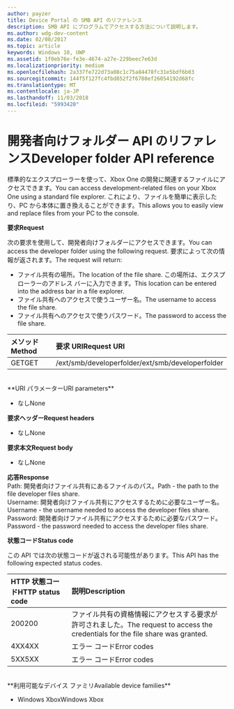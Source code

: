 ```yaml
---
author: payzer
title: Device Portal の SMB API のリファレンス
description: SMB API にプログラムでアクセスする方法について説明します。
ms.author: wdg-dev-content
ms.date: 02/08/2017
ms.topic: article
keywords: Windows 10, UWP
ms.assetid: 1f0eb76e-fe3e-4674-a27e-229beec7e63d
ms.localizationpriority: medium
ms.openlocfilehash: 2a337fe722d73a08c1c75a84478fc31e5bdf6b03
ms.sourcegitcommit: 144f5f127fc4fbd852f2f6780ef26054192d68fc
ms.translationtype: MT
ms.contentlocale: ja-JP
ms.lasthandoff: 11/03/2018
ms.locfileid: "5993420"
---
```

# <a name="developer-folder-api-reference"></a><span data-ttu-id="d2389-104">開発者向けフォルダー API のリファレンス</span><span class="sxs-lookup"><span data-stu-id="d2389-104">Developer folder API reference</span></span>   
<span data-ttu-id="d2389-105">標準的なエクスプローラーを使って、Xbox One の開発に関連するファイルにアクセスできます。</span><span class="sxs-lookup"><span data-stu-id="d2389-105">You can access development-related files on your Xbox One using a standard file explorer.</span></span> <span data-ttu-id="d2389-106">これにより、ファイルを簡単に表示したり、PC から本体に置き換えることができます。</span><span class="sxs-lookup"><span data-stu-id="d2389-106">This allows you to easily view and replace files from your PC to the console.</span></span>

**<span data-ttu-id="d2389-107">要求</span><span class="sxs-lookup"><span data-stu-id="d2389-107">Request</span></span>**

<span data-ttu-id="d2389-108">次の要求を使用して、開発者向けフォルダーにアクセスできます。</span><span class="sxs-lookup"><span data-stu-id="d2389-108">You can access the developer folder using the following request.</span></span> <span data-ttu-id="d2389-109">要求によって次の情報が返されます。</span><span class="sxs-lookup"><span data-stu-id="d2389-109">The request will return:</span></span>    
* <span data-ttu-id="d2389-110">ファイル共有の場所。</span><span class="sxs-lookup"><span data-stu-id="d2389-110">The location of the file share.</span></span> <span data-ttu-id="d2389-111">この場所は、エクスプローラーのアドレス バーに入力できます。</span><span class="sxs-lookup"><span data-stu-id="d2389-111">This location can be entered into the address bar in a file explorer.</span></span>
* <span data-ttu-id="d2389-112">ファイル共有へのアクセスで使うユーザー名。</span><span class="sxs-lookup"><span data-stu-id="d2389-112">The username to access the file share.</span></span>
* <span data-ttu-id="d2389-113">ファイル共有へのアクセスで使うパスワード。</span><span class="sxs-lookup"><span data-stu-id="d2389-113">The password to access the file share.</span></span>

<span data-ttu-id="d2389-114">メソッド</span><span class="sxs-lookup"><span data-stu-id="d2389-114">Method</span></span>      | <span data-ttu-id="d2389-115">要求 URI</span><span class="sxs-lookup"><span data-stu-id="d2389-115">Request URI</span></span>
:------     | :-----
<span data-ttu-id="d2389-116">GET</span><span class="sxs-lookup"><span data-stu-id="d2389-116">GET</span></span> | <span data-ttu-id="d2389-117">/ext/smb/developerfolder</span><span class="sxs-lookup"><span data-stu-id="d2389-117">/ext/smb/developerfolder</span></span>
<br />
**<span data-ttu-id="d2389-118">URI パラメーター</span><span class="sxs-lookup"><span data-stu-id="d2389-118">URI parameters</span></span>**

- <span data-ttu-id="d2389-119">なし</span><span class="sxs-lookup"><span data-stu-id="d2389-119">None</span></span>

**<span data-ttu-id="d2389-120">要求ヘッダー</span><span class="sxs-lookup"><span data-stu-id="d2389-120">Request headers</span></span>**

- <span data-ttu-id="d2389-121">なし</span><span class="sxs-lookup"><span data-stu-id="d2389-121">None</span></span>

**<span data-ttu-id="d2389-122">要求本文</span><span class="sxs-lookup"><span data-stu-id="d2389-122">Request body</span></span>**

- <span data-ttu-id="d2389-123">なし</span><span class="sxs-lookup"><span data-stu-id="d2389-123">None</span></span>

**<span data-ttu-id="d2389-124">応答</span><span class="sxs-lookup"><span data-stu-id="d2389-124">Response</span></span>**   
<span data-ttu-id="d2389-125">Path: 開発者向けファイル共有にあるファイルのパス。</span><span class="sxs-lookup"><span data-stu-id="d2389-125">Path - the path to the file developer files share.</span></span>   
<span data-ttu-id="d2389-126">Username: 開発者向けファイル共有にアクセスするために必要なユーザー名。</span><span class="sxs-lookup"><span data-stu-id="d2389-126">Username - the username needed to access the developer files share.</span></span>   
<span data-ttu-id="d2389-127">Password: 開発者向けファイル共有にアクセスするために必要なパスワード。</span><span class="sxs-lookup"><span data-stu-id="d2389-127">Password - the password needed to access the developer files share.</span></span>   

**<span data-ttu-id="d2389-128">状態コード</span><span class="sxs-lookup"><span data-stu-id="d2389-128">Status code</span></span>**

<span data-ttu-id="d2389-129">この API では次の状態コードが返される可能性があります。</span><span class="sxs-lookup"><span data-stu-id="d2389-129">This API has the following expected status codes.</span></span>

<span data-ttu-id="d2389-130">HTTP 状態コード</span><span class="sxs-lookup"><span data-stu-id="d2389-130">HTTP status code</span></span>      | <span data-ttu-id="d2389-131">説明</span><span class="sxs-lookup"><span data-stu-id="d2389-131">Description</span></span>
:------     | :-----
<span data-ttu-id="d2389-132">200</span><span class="sxs-lookup"><span data-stu-id="d2389-132">200</span></span> | <span data-ttu-id="d2389-133">ファイル共有の資格情報にアクセスする要求が許可されました。</span><span class="sxs-lookup"><span data-stu-id="d2389-133">The request to access the credentials for the file share was granted.</span></span>
<span data-ttu-id="d2389-134">4XX</span><span class="sxs-lookup"><span data-stu-id="d2389-134">4XX</span></span> | <span data-ttu-id="d2389-135">エラー コード</span><span class="sxs-lookup"><span data-stu-id="d2389-135">Error codes</span></span>
<span data-ttu-id="d2389-136">5XX</span><span class="sxs-lookup"><span data-stu-id="d2389-136">5XX</span></span> | <span data-ttu-id="d2389-137">エラー コード</span><span class="sxs-lookup"><span data-stu-id="d2389-137">Error codes</span></span>
<br />
**<span data-ttu-id="d2389-138">利用可能なデバイス ファミリ</span><span class="sxs-lookup"><span data-stu-id="d2389-138">Available device families</span></span>**

* <span data-ttu-id="d2389-139">Windows Xbox</span><span class="sxs-lookup"><span data-stu-id="d2389-139">Windows Xbox</span></span>
